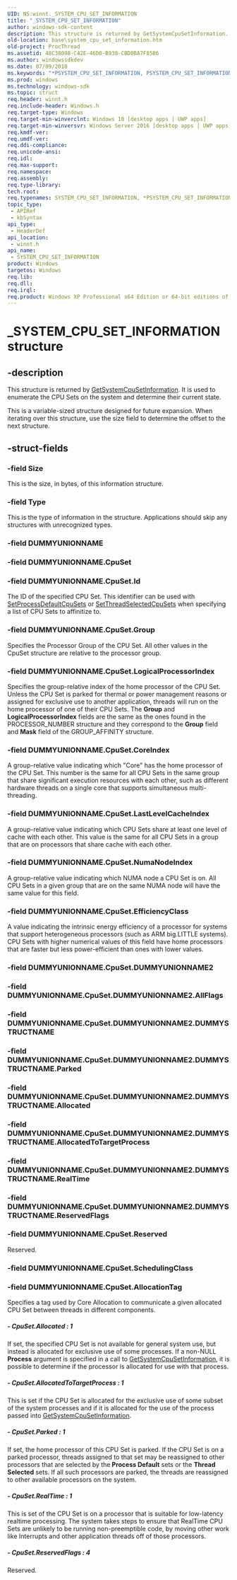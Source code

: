 ```yaml
---
UID: NS:winnt._SYSTEM_CPU_SET_INFORMATION
title: "_SYSTEM_CPU_SET_INFORMATION"
author: windows-sdk-content
description: This structure is returned by GetSystemCpuSetInformation. It is used to enumerate the CPU Sets on the system and determine their current state.
old-location: base\system_cpu_set_information.htm
old-project: ProcThread
ms.assetid: 48C38098-C42E-46D0-B938-CBD0BA7F8586
ms.author: windowssdkdev
ms.date: 07/09/2018
ms.keywords: "*PSYSTEM_CPU_SET_INFORMATION, PSYSTEM_CPU_SET_INFORMATION, PSYSTEM_CPU_SET_INFORMATION structure pointer, SYSTEM_CPU_SET_INFORMATION, SYSTEM_CPU_SET_INFORMATION structure, _SYSTEM_CPU_SET_INFORMATION, base.system_cpu_set_information, winnt/PSYSTEM_CPU_SET_INFORMATION, winnt/SYSTEM_CPU_SET_INFORMATION"
ms.prod: windows
ms.technology: windows-sdk
ms.topic: struct
req.header: winnt.h
req.include-header: Windows.h
req.target-type: Windows
req.target-min-winverclnt: Windows 10 [desktop apps | UWP apps]
req.target-min-winversvr: Windows Server 2016 [desktop apps | UWP apps]
req.kmdf-ver: 
req.umdf-ver: 
req.ddi-compliance: 
req.unicode-ansi: 
req.idl: 
req.max-support: 
req.namespace: 
req.assembly: 
req.type-library: 
tech.root: 
req.typenames: SYSTEM_CPU_SET_INFORMATION, *PSYSTEM_CPU_SET_INFORMATION
topic_type:
 - APIRef
 - kbSyntax
api_type:
 - HeaderDef
api_location:
 - winnt.h
api_name:
 - SYSTEM_CPU_SET_INFORMATION
product: Windows
targetos: Windows
req.lib: 
req.dll: 
req.irql: 
req.product: Windows XP Professional x64 Edition or 64-bit editions of     Windows Server 2003
---
```


# _SYSTEM_CPU_SET_INFORMATION structure


## -description


This structure is returned by <a href="https://msdn.microsoft.com/168B00AB-1B11-44A0-B548-903CA3F4BBDE">GetSystemCpuSetInformation</a>. It is used to enumerate the CPU Sets on the system and determine their current state.

 This is a variable-sized structure designed for future expansion. When iterating over this structure, use the size field to determine the offset to the next structure.


## -struct-fields




### -field Size

This is the size, in bytes, of this information structure.


### -field Type

This is the type of information in the structure. Applications should skip any structures with unrecognized types.


### -field DUMMYUNIONNAME

 


### -field DUMMYUNIONNAME.CpuSet


### -field DUMMYUNIONNAME.CpuSet.Id

The ID of the specified CPU Set. This identifier can be used with <a href="https://msdn.microsoft.com/7A510A8D-B06C-4B7B-9A87-BCFE0DE4D17B">SetProcessDefaultCpuSets</a> or <a href="https://msdn.microsoft.com/A73F7118-CC4A-45E6-869A-DFF6924D10C8">SetThreadSelectedCpuSets</a> when specifying a list of CPU Sets to affinitize to.


### -field DUMMYUNIONNAME.CpuSet.Group

Specifies the Processor Group of the CPU Set. All other values in the CpuSet structure are relative to the processor group.


### -field DUMMYUNIONNAME.CpuSet.LogicalProcessorIndex

Specifies the group-relative index of the home processor of the CPU Set. Unless the CPU Set is parked for thermal or power management reasons or assigned for exclusive use to another application, threads will run on the home processor of one of their CPU Sets. The <b>Group</b> and <b>LogicalProcessorIndex</b> fields are the same as the ones found in the PROCESSOR_NUMBER structure and they correspond to the <b>Group</b> field and <b>Mask</b> field of the GROUP_AFFINITY structure.


### -field DUMMYUNIONNAME.CpuSet.CoreIndex

A group-relative value indicating which "Core" has the home processor of the CPU Set. This number is the same for all CPU Sets in the same group that share significant execution resources with each other, such as different hardware threads on a single core that supports simultaneous multi-threading.


### -field DUMMYUNIONNAME.CpuSet.LastLevelCacheIndex

A group-relative value indicating which CPU Sets share at least one level of cache with each other. This value is the same for all CPU Sets in a group that are on processors that share cache with each other.


### -field DUMMYUNIONNAME.CpuSet.NumaNodeIndex

A group-relative value indicating which NUMA node a CPU Set is on. All CPU Sets in a given group that are on the same NUMA node will have the same value for this field.


### -field DUMMYUNIONNAME.CpuSet.EfficiencyClass

 A value indicating the intrinsic energy efficiency of a processor for systems that support heterogeneous processors (such as ARM big.LITTLE systems). CPU Sets with higher numerical values of this field have home processors that are faster but less power-efficient than ones with lower values.


### -field DUMMYUNIONNAME.CpuSet.DUMMYUNIONNAME2

 


### -field DUMMYUNIONNAME.CpuSet.DUMMYUNIONNAME2.AllFlags

 


### -field DUMMYUNIONNAME.CpuSet.DUMMYUNIONNAME2.DUMMYSTRUCTNAME

 


### -field DUMMYUNIONNAME.CpuSet.DUMMYUNIONNAME2.DUMMYSTRUCTNAME.Parked

 


### -field DUMMYUNIONNAME.CpuSet.DUMMYUNIONNAME2.DUMMYSTRUCTNAME.Allocated

 


### -field DUMMYUNIONNAME.CpuSet.DUMMYUNIONNAME2.DUMMYSTRUCTNAME.AllocatedToTargetProcess

 


### -field DUMMYUNIONNAME.CpuSet.DUMMYUNIONNAME2.DUMMYSTRUCTNAME.RealTime

 


### -field DUMMYUNIONNAME.CpuSet.DUMMYUNIONNAME2.DUMMYSTRUCTNAME.ReservedFlags

 


### -field DUMMYUNIONNAME.CpuSet.Reserved

Reserved.


### -field DUMMYUNIONNAME.CpuSet.SchedulingClass

 


### -field DUMMYUNIONNAME.CpuSet.AllocationTag

Specifies a tag used by Core Allocation to communicate a given allocated CPU Set between threads in different components.


##### - CpuSet.Allocated : 1

If set, the specified CPU Set is not available for general system use, but instead is allocated for exclusive use of some processes. If a non-NULL <b>Process</b> argument is specified in a call to <a href="https://msdn.microsoft.com/168B00AB-1B11-44A0-B548-903CA3F4BBDE">GetSystemCpuSetInformation</a>, it is possible to determine if the processor is allocated for use with that process.


##### - CpuSet.AllocatedToTargetProcess : 1

This is set if the CPU Set is allocated for the exclusive use of some subset of the system processes and if it is allocated for the use of the process passed into <a href="https://msdn.microsoft.com/168B00AB-1B11-44A0-B548-903CA3F4BBDE">GetSystemCpuSetInformation</a>.


##### - CpuSet.Parked : 1

If set, the home processor of this CPU Set is parked. If the CPU Set is on a parked processor, threads assigned to that set may be reassigned to other processors that are selected by the<b> Process Default</b> sets or the <b>Thread Selected</b> sets. If all such processors are parked, the threads are reassigned to other available processors on the system.


##### - CpuSet.RealTime : 1

This is set of the CPU Set is on a processor that is suitable for low-latency realtime processing.  The system takes steps to ensure that RealTime CPU Sets are unlikely to be running non-preemptible code, by moving other work like Interrupts and other application threads off of those processors.


##### - CpuSet.ReservedFlags : 4

Reserved.

